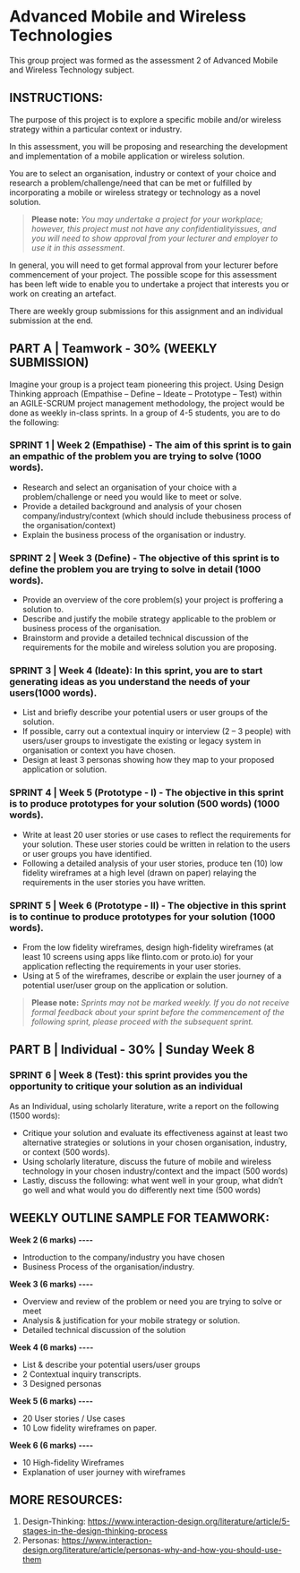 # Advanced Mobile and Wireless Technologies

This group project was formed as the assessment 2 of Advanced Mobile and Wireless Technology subject.

## INSTRUCTIONS:

The purpose of this project is to explore a specific mobile and/or wireless strategy within a particular context or industry.

In this assessment, you will be proposing and researching the development and implementation of a mobile application or wireless solution.

You are to select an organisation, industry or context of your choice and research a problem/challenge/need that can be met or fulfilled by incorporating a mobile or wireless strategy or technology as a novel solution.

> **Please note:** _You may undertake a project for your workplace; however, this project must not have any confidentialityissues, and you will need to show approval from your lecturer and employer to use it in this assessment_.

In general, you will need to get formal approval from your lecturer before commencement of your project. The possible scope for this assessment has been left wide to enable you to undertake a project that interests you or work on creating an artefact.

There are weekly group submissions for this assignment and an individual submission at the end.

## PART A | Teamwork - 30% (WEEKLY SUBMISSION)

Imagine your group is a project team pioneering this project. Using Design Thinking approach (Empathise – Define – Ideate – Prototype – Test) within an AGILE-SCRUM project management methodology, the project would be done as weekly in-class sprints. In a group of 4-5 students, you are to do the following:

### SPRINT 1 | Week 2 (Empathise) - The aim of this sprint is to gain an empathic of the problem you are trying to solve (1000 words).

- Research and select an organisation of your choice with a problem/challenge or need you would like to meet or solve.
- Provide a detailed background and analysis of your chosen company/industry/context (which should include thebusiness process of the organisation/context)
- Explain the business process of the organisation or industry.

### SPRINT 2 | Week 3 (Define) - The objective of this sprint is to define the problem you are trying to solve in detail (1000 words).

- Provide an overview of the core problem(s) your project is proffering a solution to.
- Describe and justify the mobile strategy applicable to the problem or business process of the organisation.
- Brainstorm and provide a detailed technical discussion of the requirements for the mobile and wireless solution you are proposing.

### SPRINT 3 | Week 4 (Ideate): In this sprint, you are to start generating ideas as you understand the needs of your users(1000 words).

- List and briefly describe your potential users or user groups of the solution.
- If possible, carry out a contextual inquiry or interview (2 – 3 people) with users/user groups to investigate the existing or legacy system in organisation or context you have chosen.
- Design at least 3 personas showing how they map to your proposed application or solution.

### SPRINT 4 | Week 5 (Prototype - I) - The objective in this sprint is to produce prototypes for your solution (500 words) (1000 words).

- Write at least 20 user stories or use cases to reflect the requirements for your solution. These user stories could be written in relation to the users or user groups you have identified.
- Following a detailed analysis of your user stories, produce ten (10) low fidelity wireframes at a high level (drawn on paper) relaying the requirements in the user stories you have written.

### SPRINT 5 | Week 6 (Prototype - II) - The objective in this sprint is to continue to produce prototypes for your solution (1000 words).

- From the low fidelity wireframes, design high-fidelity wireframes (at least 10 screens using apps like flinto.com or proto.io) for your application reflecting the requirements in your user stories.
- Using at 5 of the wireframes, describe or explain the user journey of a potential user/user group on the application or solution.

> **Please note:** _Sprints may not be marked weekly. If you do not receive formal feedback about your sprint before the commencement of the following sprint, please proceed with the subsequent sprint._

## PART B | Individual - 30% | Sunday Week 8

### SPRINT 6 | Week 8 (Test): this sprint provides you the opportunity to critique your solution as an individual

As an Individual, using scholarly literature, write a report on the following (1500 words):

- Critique your solution and evaluate its effectiveness against at least two alternative strategies or solutions in your chosen organisation, industry, or context (500 words).
- Using scholarly literature, discuss the future of mobile and wireless technology in your chosen industry/context and the impact (500 words)
- Lastly, discuss the following: what went well in your group, what didn’t go well and what would you do differently next time (500 words)

## WEEKLY OUTLINE SAMPLE FOR TEAMWORK:

**Week 2 (6 marks) ----**

- Introduction to the company/industry you have chosen
- Business Process of the organisation/industry.

**Week 3 (6 marks) ----**

- Overview and review of the problem or need you are trying to solve or meet
- Analysis & justification for your mobile strategy or solution.
- Detailed technical discussion of the solution

**Week 4 (6 marks) ----**

- List & describe your potential users/user groups
- 2 Contextual inquiry transcripts.
- 3 Designed personas

**Week 5 (6 marks) ----**

- 20 User stories / Use cases
- 10 Low fidelity wireframes on paper.

**Week 6 (6 marks) ----**

- 10 High-fidelity Wireframes
- Explanation of user journey with wireframes

## MORE RESOURCES:

1. Design-Thinking: https://www.interaction-design.org/literature/article/5-stages-in-the-design-thinking-process
2. Personas: https://www.interaction-design.org/literature/article/personas-why-and-how-you-should-use-them
